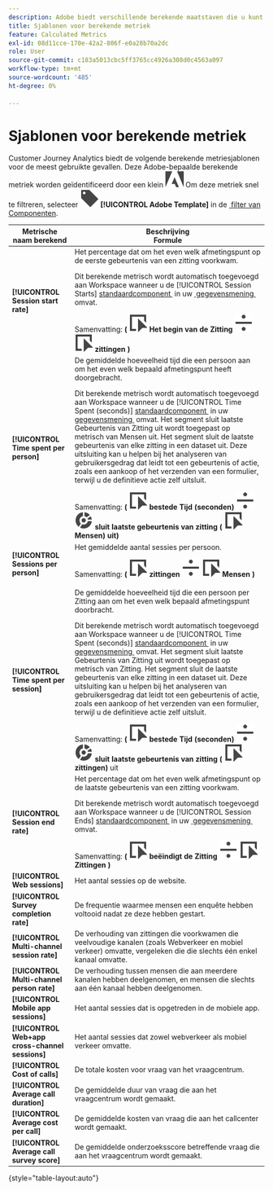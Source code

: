 ```yaml
---
description: Adobe biedt verschillende berekende maatstaven die u kunt gebruiken. Deze pagina bevat een overzicht van die metingen en het gebruik waarvoor ze zijn bedoeld.
title: Sjablonen voor berekende metriek
feature: Calculated Metrics
exl-id: 08d11cce-170e-42a2-806f-e0a28b70a2dc
role: User
source-git-commit: c183a5013cbc5ff3765cc4926a308d0c4563a097
workflow-type: tm+mt
source-wordcount: '485'
ht-degree: 0%

---
```


# Sjablonen voor berekende metriek

Customer Journey Analytics biedt de volgende berekende metriesjablonen voor de meest gebruikte gevallen. Deze Adobe-bepaalde berekende metriek worden geïdentificeerd door een klein ![&#x200B; 1&rbrace; embleem AdobeLogoSmall &lbrace;. &#x200B;](/help/assets/icons/AdobeLogoSmall.svg) Om deze metriek snel te filtreren, selecteer ![&#x200B; Etiket &#x200B;](/help/assets/icons/Label.svg) **[!UICONTROL Adobe Template]** in de [&#x200B; filter van Componenten &#x200B;](/help/components/overview.md#filter).

| Metrische naam berekend | Beschrijving <br/> Formule |
|---------|----------|
| **[!UICONTROL Session start rate]** | Het percentage dat om het even welk afmetingspunt op de eerste gebeurtenis van een zitting voorkwam.<p>Dit berekende metrisch wordt automatisch toegevoegd aan Workspace wanneer u de [!UICONTROL Session Starts] [&#x200B; standaardcomponent &#x200B;](/help/data-views/component-reference.md) in uw [&#x200B; gegevensmening &#x200B;](/help/data-views/create-dataview.md) omvat.</p>Samenvatting: **(** ![&#x200B; Gebeurtenis &#x200B;](/help/assets/icons/Event.svg) **Het begin van de Zitting** ![&#x200B; verdeelt &#x200B;](/help/assets/icons/Divide.svg) ![&#x200B; Gebeurtenis &#x200B;](/help/assets/icons/Event.svg) **zittingen** **)** |
| **[!UICONTROL Time spent per person]** | De gemiddelde hoeveelheid tijd die een persoon aan om het even welk bepaald afmetingspunt heeft doorgebracht.<p>Dit berekende metrisch wordt automatisch toegevoegd aan Workspace wanneer u de [!UICONTROL Time Spent (seconds)] [&#x200B; standaardcomponent &#x200B;](/help/data-views/component-reference.md) in uw [&#x200B; gegevensmening &#x200B;](/help/data-views/create-dataview.md) omvat. Het segment sluit laatste Gebeurtenis van Zitting uit wordt toegepast op metrisch van Mensen uit. Het segment sluit de laatste gebeurtenis van elke zitting in een dataset uit. Deze uitsluiting kan u helpen bij het analyseren van gebruikersgedrag dat leidt tot een gebeurtenis of actie, zoals een aankoop of het verzenden van een formulier, terwijl u de definitieve actie zelf uitsluit.</p>Samenvatting: **(** ![&#x200B; Gebeurtenis &#x200B;](/help/assets/icons/Event.svg) **bestede Tijd (seconden)** ![&#x200B; verdeelt &#x200B;](/help/assets/icons/Divide.svg) ![&#x200B; Segmentatie &#x200B;](/help/assets/icons/Segmentation.svg) **sluit laatste gebeurtenis van zitting (** ![&#x200B; Gebeurtenis &#x200B;](/help/assets/icons/Event.svg) **Mensen) uit)** |
| **[!UICONTROL Sessions per person]** | Het gemiddelde aantal sessies per persoon.<p>Samenvatting: **(** ![&#x200B; Gebeurtenis &#x200B;](/help/assets/icons/Event.svg) **zittingen** ![&#x200B; verdelen &#x200B;](/help/assets/icons/Divide.svg) ![&#x200B; Gebeurtenis &#x200B;](/help/assets/icons/Event.svg) **Mensen** **)** |
| **[!UICONTROL Time spent per session]** | De gemiddelde hoeveelheid tijd die een persoon per Zitting aan om het even welk bepaald afmetingspunt doorbracht.<p>Dit berekende metrisch wordt automatisch toegevoegd aan Workspace wanneer u de [!UICONTROL Time Spent (seconds)] [&#x200B; standaardcomponent &#x200B;](/help/data-views/component-reference.md) in uw [&#x200B; gegevensmening &#x200B;](/help/data-views/create-dataview.md) omvat. Het segment sluit laatste Gebeurtenis van Zitting uit wordt toegepast op metrisch van Zitting. Het segment sluit de laatste gebeurtenis van elke zitting in een dataset uit. Deze uitsluiting kan u helpen bij het analyseren van gebruikersgedrag dat leidt tot een gebeurtenis of actie, zoals een aankoop of het verzenden van een formulier, terwijl u de definitieve actie zelf uitsluit.</p>Samenvatting: **(** ![&#x200B; Gebeurtenis &#x200B;](/help/assets/icons/Event.svg) **bestede Tijd (seconden)** ![&#x200B; verdeelt &#x200B;](/help/assets/icons/Divide.svg) ![&#x200B; Segmentatie &#x200B;](/help/assets/icons/Segmentation.svg) **sluit laatste gebeurtenis van zitting (** ![&#x200B; Gebeurtenis &#x200B;](/help/assets/icons/Event.svg) **zittingen)** uit |
| **[!UICONTROL Session end rate]** | Het percentage dat om het even welk afmetingspunt op de laatste gebeurtenis van een zitting voorkwam. <p>Dit berekende metrisch wordt automatisch toegevoegd aan Workspace wanneer u de [!UICONTROL Session Ends] [&#x200B; standaardcomponent &#x200B;](/help/data-views/component-reference.md) in uw [&#x200B; gegevensmening &#x200B;](/help/data-views/create-dataview.md) omvat.</p>Samenvatting: **(** ![&#x200B; Gebeurtenis &#x200B;](/help/assets/icons/Event.svg) **beëindigt de Zitting** ![&#x200B; verdeel &#x200B;](/help/assets/icons/Divide.svg) ![&#x200B; Gebeurtenis &#x200B;](/help/assets/icons/Event.svg) **Zittingen** **)** |
| **[!UICONTROL Web sessions]** | Het aantal sessies op de website. |
| **[!UICONTROL Survey completion rate]** | De frequentie waarmee mensen een enquête hebben voltooid nadat ze deze hebben gestart. |
| **[!UICONTROL Multi-channel session rate]** | De verhouding van zittingen die voorkwamen die veelvoudige kanalen (zoals Webverkeer en mobiel verkeer) omvatte, vergeleken die die slechts één enkel kanaal omvatte. |
| **[!UICONTROL Multi-channel person rate]** | De verhouding tussen mensen die aan meerdere kanalen hebben deelgenomen, en mensen die slechts aan één kanaal hebben deelgenomen. |
| **[!UICONTROL Mobile app sessions]** | Het aantal sessies dat is opgetreden in de mobiele app. |
| **[!UICONTROL Web+app cross-channel sessions]** | Het aantal sessies dat zowel webverkeer als mobiel verkeer omvatte. |
| **[!UICONTROL Cost of calls]** | De totale kosten voor vraag van het vraagcentrum. <!-- <p>Summary: Call length</p> --> |
| **[!UICONTROL Average call duration]** | De gemiddelde duur van vraag die aan het vraagcentrum wordt gemaakt. |
| **[!UICONTROL Average cost per call]** | De gemiddelde kosten van vraag die aan het callcenter wordt gemaakt. |
| **[!UICONTROL Average call survey score]** | De gemiddelde onderzoeksscore betreffende vraag die aan het vraagcentrum wordt gemaakt. |

{style="table-layout:auto"}
